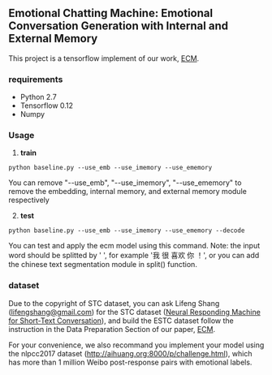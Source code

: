 ## Emotional Chatting Machine: Emotional Conversation Generation with Internal and External Memory

This project is a tensorflow implement of our work, [ECM](https://arxiv.org/abs/1704.01074).

### requirements
 - Python 2.7
 - Tensorflow 0.12
 - Numpy

### Usage
1. **train**
```Shell
python baseline.py --use_emb --use_imemory --use_ememory
```
You can remove "--use_emb", "--use_imemory", "--use_ememory" to remove the embedding, internal memory, and external memory module respectively

2. **test**
```Shell
python baseline.py --use_emb --use_imemory --use_ememory --decode
```
You can test and apply the ecm model using this command. Note: the input word should be splitted by ' ', for example '我 很 喜欢 你 ！', or you can add the chinese text segmentation module in split() function.

### dataset

Due to the copyright of STC dataset, you can ask Lifeng Shang (lifengshang@gmail.com) for the STC dataset ([Neural Responding Machine for Short-Text Conversation](https://arxiv.org/abs/1503.02364v2)), and build the ESTC dataset follow the instruction in the Data Preparation Section of our paper, [ECM](https://arxiv.org/abs/1704.01074).

For your convenience, we also recommand you implement your model using the nlpcc2017 dataset (http://aihuang.org:8000/p/challenge.html), which has more than 1 million Weibo post-response pairs with emotional labels.
